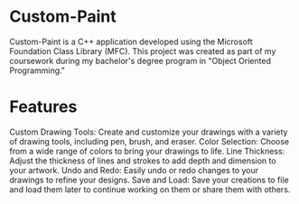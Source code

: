 # Custom-Paint
Custom-Paint is a C++ application developed using the Microsoft Foundation Class Library (MFC). This project was created as part of my coursework during my bachelor's degree program in "Object Oriented Programming."

# Features
Custom Drawing Tools: Create and customize your drawings with a variety of drawing tools, including pen, brush, and eraser.
Color Selection: Choose from a wide range of colors to bring your drawings to life.
Line Thickness: Adjust the thickness of lines and strokes to add depth and dimension to your artwork.
Undo and Redo: Easily undo or redo changes to your drawings to refine your designs.
Save and Load: Save your creations to file and load them later to continue working on them or share them with others.
